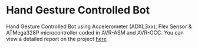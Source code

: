 # Hand Gesture Controlled Bot
Hand Gesture Controlled Bot using Accelerometer (ADXL3xx), Flex Sensor & ATMega328P microcontroller coded in AVR-ASM and AVR-GCC.
You can view a detailed report on the project [here](report.pdf "Report")
